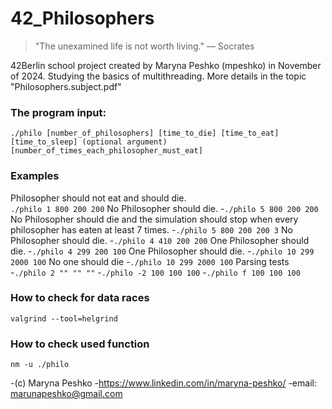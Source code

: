 
# 42_Philosophers

>"The unexamined life is not worth living."
                                — Socrates

42Berlin school project created by Maryna Peshko (mpeshko) in November of 2024. Studying the basics of multithreading. More details in the topic "Philosophers.subject.pdf"

### The program input:
   `./philo
   [number_of_philosophers]
   [time_to_die]
   [time_to_eat]
   [time_to_sleep]
   (optional argument)
   [number_of_times_each_philosopher_must_eat]`

### Examples

Philosopher should not eat and should die.
<br />`./philo 1 800 200 200`
No Philosopher should die.
-`./philo 5 800 200 200`
No Philosopher should die and the simulation should stop when every philosopher has eaten at least 7 times.
-`./philo 5 800 200 200 3`
No Philosopher should die.
-`./philo 4 410 200 200`
One Philosopher should die.
-`./philo 4 299 200 100`
One Philosopher should die.
-`./philo 10 299 2000 100`
No one should die
-`./philo 10 299 2000 100`
Parsing tests
-`./philo 2 "" "" ""`
-`./philo -2 100 100 100`
-`./philo f 100 100 100`

### How to check for data races 
`valgrind --tool=helgrind`

### How to check used function

`nm -u ./philo`

-(c) Maryna Peshko
-https://www.linkedin.com/in/maryna-peshko/
-email: marunapeshko@gmail.com
